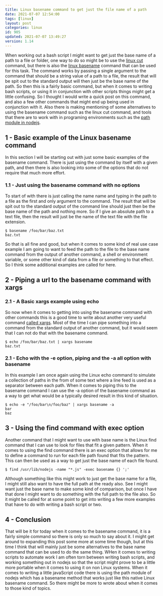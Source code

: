 ```yaml
---
title: Linux basename command to get just the file name of a path
date: 2021-07-07 12:54:00
tags: [linux]
layout: post
categories: linux
id: 905
updated: 2021-07-07 13:49:27
version: 1.14
---
```


When working out a bash script I might want to get just the base name of a path to a file or folder, one way to do so might be to use the [linux cut](/2020/11/19/linux-cut/) command, but there is also the [linux basename](https://www.geeksforgeeks.org/basename-command-in-linux-with-examples/) command that can be used for this task. The command works by passing a single argument to the command that should be a string value of a path to a file, the result that will be spit out to the standard output will then just be the base name of the path. So then this is a fairly basic command, but when it comes to writing bash scripts, or using it in conjunction with other scripts things might get a little confusing. So I thought I would write a quick post on this command, and also a few other commands that might end up being used in conjunction with it. Also there is making mentioning of some alternatives to using the basename command such as the linux cut command, and tools that there are to work with in programing environments such as the [path module in nodejs](/2017/12/27/nodejs-paths/).


<!-- more -->

## 1 - Basic example of the Linux basename command

In this section I will be starting out with just some basic examples of the basename command. There is just using the command by itself with a given path, and then there is also looking into some of the options that do not require that much more effort.

### 1.1 - Just using the basename command with no options

To start of with there is just calling the name name and typing in the path to a file as the first and only argument to the command. The result that will be spit out to the standard output of the command line should just then be the base name of the path and nothing more. So if I give an absolute path to a text file, then the result will just be the name of the text file with the file extension.

```
$ basename /foo/bar/baz.txt
baz.txt
```

So that is all fine and good, but when it comes to some kind of real use case example I am going to want to feed the path to the file to the base name command from the output of another command, a shell or environment variable, or some other kind of data from a file or something to that effect. So I think some additional examples are called for here.

## 2 - Piping a url to the basename command with xargs

### 2.1 - A Basic xargs example using echo

So now when it comes to getting into using the basename command with other commands this is a good time to write about another very useful command [called xargs](/2020/09/26/linux-xargs/). Most of the time I can pipe something into a command from the standard output of another command, but it would seem that I can not do that with the basename command.

```
$ echo /foo/bar/baz.txt | xargs basename
baz.txt
```

### 2.1 - Echo with the -e option, piping and the -a all option with basename

In this example I am once again using the Linux echo command to simulate a collection of paths in the from of some text where a line feed is used as a separator between each path. When it comes to piping this to the basename command I can use the -a option of the basename command as a way to get what would be a typically desired result in this kind of situation.

```
$ echo -e "/foo/bar\n/foo/baz" | xargs basename -a
bar
baz
```

## 3 - Using the find command with exec option

Another command that I might want to use with base name is the Linux find command that I can use to look for files that fit a given pattern. When it comes to using the find command there is an exec option that allows for me to define a command to run for each file path found that fits the pattern. This can then be used as a way to get just the base name of each file found.

```
$ find /usr/lib/nodejs -name "*.js" -exec basename {} ';'
```

Although something like this might work to just get the base name for a file, I might still also want to have the full path at the ready also. See I might want just the base name to make some kind of comparison, but once I have that done I might want to do something with the full path to the file also. So it might be called for at some point to get into writing a few more examples that have to do with writing a bash script or two.

## 4 - Conclusion

That will be it for today when it comes to the basename command, it is a fairly simple command so there is only so much to say about it. I might get around to expanding this post some more at some time though, but at this time I think that will mainly just be some alternatives to the base name command that can be used to do the same thing. WHen it comes to writing scripts to automate work I am often torn between writing bash scripts, and working something out in nodejs so that the script might prove to be a little more portable when it comes to using it on non Linux systems. When it comes to writing a little javaScript code there is using the path module of nodejs which has a basename method that works just like this native Linux basename command. So there might be more to wrote about when it comes to those kind of topics.